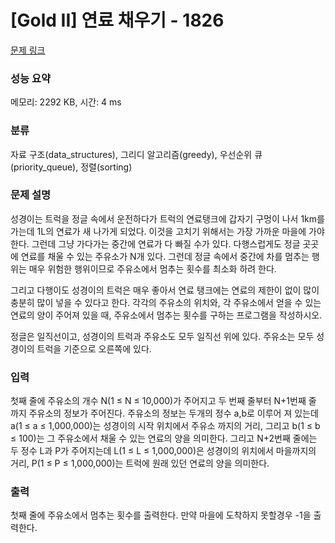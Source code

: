 # [Gold II] 연료 채우기 - 1826 

[문제 링크](https://www.acmicpc.net/problem/1826) 

### 성능 요약

메모리: 2292 KB, 시간: 4 ms

### 분류

자료 구조(data_structures), 그리디 알고리즘(greedy), 우선순위 큐(priority_queue), 정렬(sorting)

### 문제 설명

<p>성경이는 트럭을 정글 속에서 운전하다가 트럭의 연료탱크에 갑자기 구멍이 나서 1km를 가는데 1L의 연료가 새 나가게 되었다. 이것을 고치기 위해서는 가장 가까운 마을에 가야 한다. 그런데 그냥 가다가는 중간에 연료가 다 빠질 수가 있다. 다행스럽게도 정글 곳곳에 연료를 채울 수 있는 주유소가 N개 있다. 그런데 정글 속에서 중간에 차를 멈추는 행위는 매우 위험한 행위이므로 주유소에서 멈추는 횟수를 최소화 하려 한다.</p>

<p>그리고 다행이도 성경이의 트럭은 매우 좋아서 연료 탱크에는 연료의 제한이 없이 많이 충분히 많이 넣을 수 있다고 한다. 각각의 주유소의 위치와, 각 주유소에서 얻을 수 있는 연료의 양이 주어져 있을 때, 주유소에서 멈추는 횟수를 구하는 프로그램을 작성하시오.</p>

<p>정글은 일직선이고, 성경이의 트럭과 주유소도 모두 일직선 위에 있다. 주유소는 모두 성경이의 트럭을 기준으로 오른쪽에 있다.</p>

### 입력 

 <p>첫째 줄에 주유소의 개수 N(1 ≤ N ≤ 10,000)가 주어지고 두 번째 줄부터 N+1번째 줄 까지 주유소의 정보가 주어진다. 주유소의 정보는 두개의 정수 a,b로 이루어 져 있는데 a(1 ≤ a ≤ 1,000,000)는 성경이의 시작 위치에서 주유소 까지의 거리, 그리고 b(1 ≤ b ≤ 100)는 그 주유소에서 채울 수 있는 연료의 양을 의미한다. 그리고 N+2번째 줄에는 두 정수 L과 P가 주어지는데 L(1 ≤ L ≤ 1,000,000)은 성경이의 위치에서 마을까지의 거리, P(1 ≤ P ≤ 1,000,000)는 트럭에 원래 있던 연료의 양을 의미한다.</p>

### 출력 

 <p>첫째 줄에 주유소에서 멈추는 횟수를 출력한다. 만약 마을에 도착하지 못할경우 -1을 출력한다.</p>

